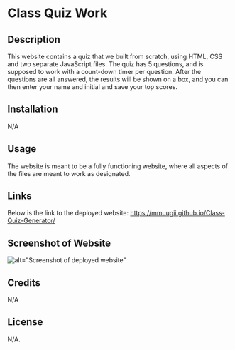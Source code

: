 # Class Quiz Work

## Description

This website contains a quiz that we built from scratch, using HTML, CSS and two separate JavaScript files. The quiz has 5 questions, and is supposed to work with a count-down timer per question. After the questions are all answered, the results will be shown on a box, and you can then enter your name and initial and save your top scores.

## Installation

N/A

## Usage

The website is meant to be a fully functioning website, where all aspects of the files are meant to work as designated.  

## Links

Below is the link to the deployed website:
https://mmuugii.github.io/Class-Quiz-Generator/

## Screenshot of Website

![alt="Screenshot of deployed website"](./assets/images/_Users_muugiim_Documents_bootcamp_homework_02-Portfolio_index.html%20(1).png)

## Credits

N/A

## License

N/A.
